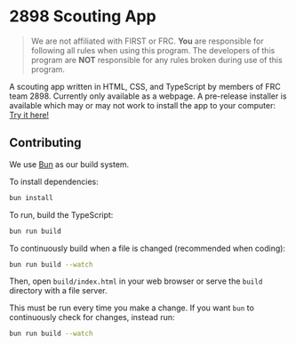 # 2898 Scouting App
> We are not affiliated with FIRST or FRC. **You** are responsible for following all rules when using this program. The developers of this program are **NOT** responsible for any rules broken during use of this program.

A scouting app written in HTML, CSS, and TypeScript by members of FRC team 2898. Currently only available as a webpage. A pre-release installer is available which may or may not work to install the app to your computer: [Try it here!](https://github.com/droid-kk11/2898-scouter-installer)

## Contributing

We use [Bun](https://bun.sh/) as our build system.

To install dependencies:

```bash
bun install
```

To run, build the TypeScript:
```bash
bun run build
```

To continuously build when a file is changed (recommended when coding):
```bash
bun run build --watch
```

Then, open `build/index.html` in your web browser or serve the `build` directory with a file server.

This must be run every time you make a change. If you want `bun` to continuously check for changes, instead run:

```bash
bun run build --watch
```
